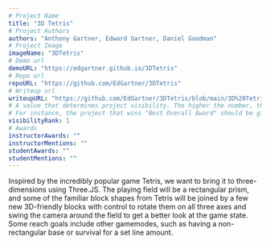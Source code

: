 ```yaml
---
# Project Name
title: "3D Tetris"
# Project Authors
authors: "Anthony Gartner, Edward Gartner, Daniel Goodman"
# Project Image
imageName: "3DTetris"
# Demo url
demoURL: "https://edgartner.github.io/3DTetris"
# Repo url
repoURL: "https://github.com/EdGartner/3DTetris"
# Writeup url
writeupURL: "https://github.com/EdGartner/3DTetris/blob/main/3D%20Tetris/COS426%20Final%20Project%20Write-Up.pdf"
# A value that determines project visibility. The higher the number, the closer it will appear to the top
# For instance, the project that wins "Best Overall Award" should be given the highest visibilityRank
visibilityRank: 1
# Awards
instructorAwards: ""
instructorMentions: ""
studentAwards: ""
studentMentions: ""
---
```

Inspired by the incredibly popular game Tetris, we want to bring it to three-dimensions using Three.JS. The playing field will be a rectangular prism, and some of the familiar block shapes from Tetris will be joined by a few new 3D-friendly blocks with control to rotate them on all three axes and swing the camera around the field to get a better look at the game state. Some reach goals include other gamemodes, such as having a non-rectangular base or survival for a set line amount.
